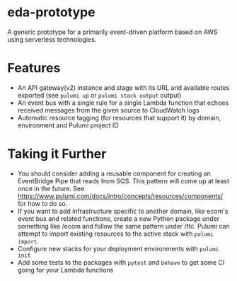 # eda-prototype
A generic prototype for a primarily event-driven platform based on AWS using serverless technologies.

# Features
* An API gateway(v2) instance and stage with its URL and available routes exported (see `pulumi up` or `pulumi stack output` output)
* An event bus with a single rule for a single Lambda function that echoes received messages from the given source to CloudWatch logs
* Automatic resource tagging (for resources that support it) by domain, environment and Pulumi project ID

# Taking it Further
* You should consider adding a reusable component for creating an EventBridge Pipe that reads from SQS. This pattern will come up at least once in the future. See https://www.pulumi.com/docs/intro/concepts/resources/components/ for how to do so.
* If you want to add infrastructure specific to another domain, like ecom's event bus and related functions, create a new Python package under something like /ecom and follow the same pattern under /ttc. Pulumi can attempt to import existing resources to the active stack with `pulumi import`.
* Configure new stacks for your deployment environments with `pulumi init`
* Add some tests to the packages with `pytest` and `behave` to get some CI going for your Lambda functions